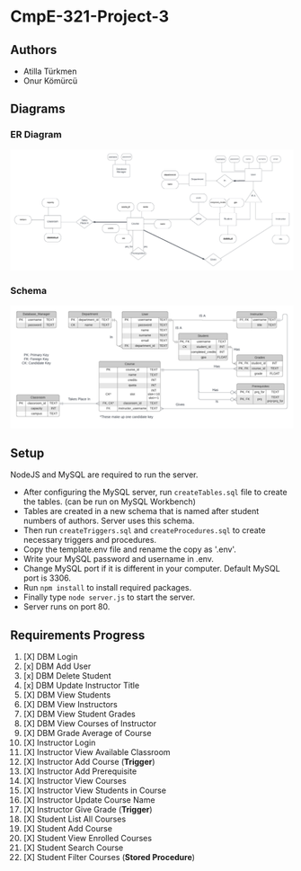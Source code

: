 # CmpE-321-Project-3

## Authors

- Atilla Türkmen
- Onur Kömürcü

## Diagrams

### ER Diagram
![ER Diagram](assets/er-diagram.png)

### Schema
![Schema](assets/schema.png)

## Setup

NodeJS and MySQL are required to run the server.

- After configuring the MySQL server, run `createTables.sql` file to create the tables. (can be run on MySQL Workbench)
- Tables are created in a new schema that is named after student numbers of authors. Server uses this schema.
- Then run `createTriggers.sql` and `createProcedures.sql` to create necessary triggers and procedures.
- Copy the template.env file and rename the copy as '.env'.
- Write your MySQL password and username in .env.
- Change MySQL port if it is different in your computer. Default MySQL port is 3306.
- Run `npm install` to install required packages.
- Finally type `node server.js` to start the server.
- Server runs on port 80.

## Requirements Progress

1. [X] DBM Login
2. [x] DBM Add User
3. [x] DBM Delete Student
4. [x] DBM Update Instructor Title
5. [X] DBM View Students
6. [X] DBM View Instructors
7. [X] DBM View Student Grades
8. [X] DBM View Courses of Instructor
9. [X] DBM Grade Average of Course
10. [X] Instructor Login
11. [X] Instructor View Available Classroom
12. [X] Instructor Add Course (**Trigger**)
13. [X] Instructor Add Prerequisite
14. [X] Instructor View Courses
15. [X] Instructor View Students in Course
16. [X] Instructor Update Course Name
17. [X] Instructor Give Grade (**Trigger**)
18. [X] Student List All Courses
19. [X] Student Add Course
20. [X] Student View Enrolled Courses
21. [X] Student Search Course
22. [X] Student Filter Courses (**Stored Procedure**)

